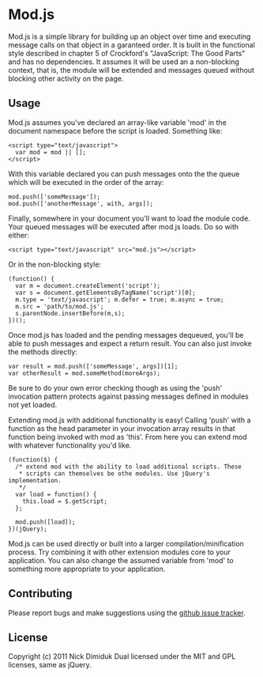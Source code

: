 # Mod.js

Mod.js is a simple library for building up an object over time and executing
message calls on that object in a garanteed order. It is built in the
functional style described in chapter 5 of Crockford's "JavaScript: The Good
Parts" and has no dependencies. It assumes it will be used an a non-blocking
context, that is, the module will be extended and messages queued without
blocking other activity on the page.

## Usage

Mod.js assumes you've declared an array-like variable 'mod' in the document
namespace before the script is loaded. Something like:

    <script type="text/javascript">
      var mod = mod || [];
    </script>

With this variable declared you can push messages onto the the queue which will
be executed in the order of the array:

    mod.push(['someMessage']);
    mod.push(['anotherMessage', with, args]);

Finally, somewhere in your document you'll want to load the module code. Your
queued messages will be executed after mod.js loads. Do so with either:

    <script type="text/javascript" src="mod.js"></script>

Or in the non-blocking style:

    (function() {
      var m = document.createElement('script');
      var s = document.getElementsByTagName('script')[0];
      m.type = 'text/javascript'; m.defer = true; m.async = true;
      m.src = 'path/to/mod.js';
      s.parentNode.insertBefore(m,s);
    })();

Once mod.js has loaded and the pending messages dequeued, you'll be able to push
messages and expect a return result. You can also just invoke the methods
directly:

    var result = mod.push(['someMessage', args])[1];
    var otherResult = mod.someMethod(moreArgs);

Be sure to do your own error checking though as using the 'push' invocation
pattern protects against passing messages defined in modules not yet loaded.

Extending mod.js with additional functionality is easy! Calling 'push' with a
function as the head parameter in your invocation array results in that function
being invoked with mod as 'this'. From here you can extend mod with whatever
functionality you'd like.

    (function($) {
      /* extend mod with the ability to load additional scripts. These
       * scripts can themselves be othe modules. Use jQuery's implementation.
       */
      var load = function() {
        this.load = $.getScript;
      };

      mod.push([load]);
    })(jQuery);

Mod.js can be used directly or built into a larger compilation/minification process. Try combining it with other extension modules core to your application. You can also change the assumed variable from 'mod' to something more appropriate to your application.

## Contributing

Please report bugs and make suggestions using the [github issue tracker](https://github.com/ndimiduk/mod.js/issues).

## License

Copyright (c) 2011 Nick Dimiduk
Dual licensed under the MIT and GPL licenses, same as jQuery.
